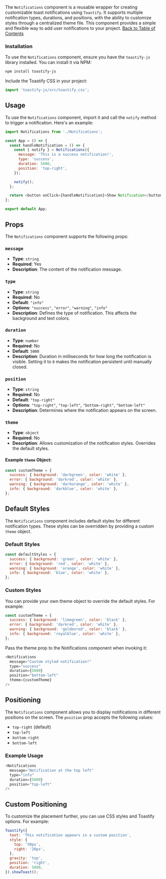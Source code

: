 
The `Notifications` component is a reusable wrapper for creating customizable toast notifications using `Toastify`. It supports multiple notification types, durations, and positions, with the ability to customize styles through a centralized theme file. This component provides a simple and flexible way to add user notifications to your project.
[Back to Table of Contents](#table-of-contents)

### Installation

To use the `Notifications` component, ensure you have the `toastify-js` library installed. You can install it via NPM:

```bash
npm install toastify-js
```

Include the Toastify CSS in your project:

```javascript
import 'toastify-js/src/toastify.css';
```

## Usage

To use the `Notifications` component, import it and call the `notify` method to trigger a notification. Here's an example:

```javascript
import Notifications from './Notifications';

const App = () => {
  const handleNotification = () => {
    const { notify } = Notifications({
      message: 'This is a success notification!',
      type: 'success',
      duration: 5000,
      position: 'top-right',
    });

    notify();
  };

  return <button onClick={handleNotification}>Show Notification</button>;
};

export default App;
```

## Props

The `Notifications` component supports the following props:

### `message`

- **Type**: `string`
- **Required**: Yes
- **Description**: The content of the notification message.

### `type`

- **Type**: `string`
- **Required**: No
- **Default**: `"info"`
- **Options**: `"success"`, `"error"`, `"warning"`, `"info"`
- **Description**: Defines the type of notification. This affects the background and text colors.

### `duration`

- **Type**: `number`
- **Required**: No
- **Default**: `5000`
- **Description**: Duration in milliseconds for how long the notification is visible. Setting it to `0` makes the notification persistent until manually closed.

### `position`

- **Type**: `string`
- **Required**: No
- **Default**: `"top-right"`
- **Options**: `"top-right"`, `"top-left"`, `"bottom-right"`, `"bottom-left"`
- **Description**: Determines where the notification appears on the screen.

### `theme`

- **Type**: `object`
- **Required**: No
- **Description**: Allows customization of the notification styles. Overrides the default styles.

#### Example `theme` Object:

```javascript
const customTheme = {
  success: { background: 'darkgreen', color: 'white' },
  error: { background: 'darkred', color: 'white' },
  warning: { background: 'darkorange', color: 'white' },
  info: { background: 'darkblue', color: 'white' },
};
```

## Default Styles

The `Notifications` component includes default styles for different notification types. These styles can be overridden by providing a custom `theme` object.

### Default Styles

```javascript
const defaultStyles = {
  success: { background: 'green', color: 'white' },
  error: { background: 'red', color: 'white' },
  warning: { background: 'orange', color: 'white' },
  info: { background: 'blue', color: 'white' },
};
```

### Custom Styles

You can provide your own theme object to override the default styles. For example:

```javascript
const customTheme = {
  success: { background: 'limegreen', color: 'black' },
  error: { background: 'darkred', color: 'white' },
  warning: { background: 'goldenrod', color: 'black' },
  info: { background: 'royalblue', color: 'white' },
};
```

Pass the theme prop to the Notifications component when invoking it:

```javascript
<Notifications
  message="Custom styled notification!"
  type="success"
  duration={5000}
  position="bottom-left"
  theme={customTheme}
/>
```

## Positioning

The `Notifications` component allows you to display notifications in different positions on the screen. The `position` prop accepts the following values:

- `top-right` (default)
- `top-left`
- `bottom-right`
- `bottom-left`

### Example Usage

```javascript
<Notifications
  message="Notification at the top left"
  type="info"
  duration={5000}
  position="top-left"
/>
```

## Custom Positioning

To customize the placement further, you can use CSS styles and Toastify options. For example:

```javascript
Toastify({
  text: 'This notification appears in a custom position',
  style: {
    top: '50px',
    right: '20px',
  },
  gravity: 'top',
  position: 'right',
  duration: 5000,
}).showToast();
```

